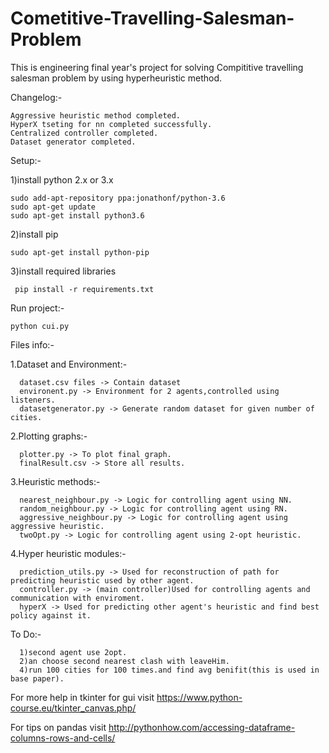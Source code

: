 # Cometitive-Travelling-Salesman-Problem

This is engineering final year's project for solving Compititive travelling salesman problem by using hyperheuristic method.

Changelog:-
	
	Aggressive heuristic method completed.
	HyperX tseting for nn completed successfully.
	Centralized controller completed.
	Dataset generator completed.

Setup:-

1)install python 2.x or 3.x

	sudo add-apt-repository ppa:jonathonf/python-3.6
	sudo apt-get update
	sudo apt-get install python3.6	
2)install pip

	sudo apt-get install python-pip
3)install required libraries
	
	 pip install -r requirements.txt

Run project:-

	python cui.py
Files info:-

1.Dataset and Environment:-

      dataset.csv files -> Contain dataset
      environent.py -> Environment for 2 agents,controlled using listeners.
      datasetgenerator.py -> Generate random dataset for given number of cities.

2.Plotting graphs:-
      
      plotter.py -> To plot final graph.
      finalResult.csv -> Store all results.

3.Heuristic methods:-
      
      nearest_neighbour.py -> Logic for controlling agent using NN.
      random_neighbour.py -> Logic for controlling agent using RN.
      aggressive_neighbour.py -> Logic for controlling agent using aggressive heuristic.
      twoOpt.py -> Logic for controlling agent using 2-opt heuristic.
      

4.Hyper heuristic modules:-
      
      prediction_utils.py -> Used for reconstruction of path for predicting heuristic used by other agent.
      controller.py -> (main controller)Used for controlling agents and communication with enviroment.
      hyperX -> Used for predicting other agent's heuristic and find best policy against it.

To Do:-
      
      1)second agent use 2opt.
      2)an choose second nearest clash with leaveHim.
      4)run 100 cities for 100 times.and find avg benifit(this is used in base paper).      



For more help in tkinter for gui visit https://www.python-course.eu/tkinter_canvas.php/

For tips on pandas visit http://pythonhow.com/accessing-dataframe-columns-rows-and-cells/
